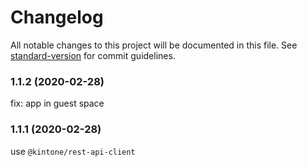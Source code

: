 # Changelog

All notable changes to this project will be documented in this file. See [standard-version](https://github.com/conventional-changelog/standard-version) for commit guidelines.

### 1.1.2 (2020-02-28)

fix: app in guest space

### 1.1.1 (2020-02-28)

use `@kintone/rest-api-client`
